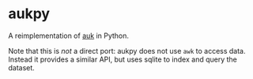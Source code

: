 # aukpy

A reimplementation of [auk]() in Python.

Note that this is *not* a direct port: aukpy does not use `awk` to access data. Instead it provides a similar API, but uses sqlite to index and query the dataset.
